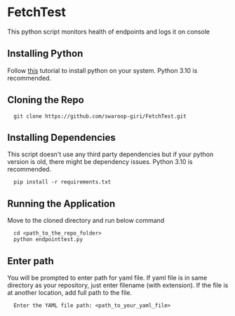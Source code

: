 # FetchTest

This python script monitors health of endpoints and logs it on console

## Installing Python

Follow [this](https://wiki.python.org/moin/BeginnersGuide/Download) tutorial to install python on your system. Python 3.10 is recommended.

## Cloning the Repo
```
  git clone https://github.com/swaroop-giri/FetchTest.git
```

## Installing Dependencies
This script doesn't use any third party dependencies but if your python version is old, there might be dependency issues. Python 3.10 is recommended.
```
  pip install -r requirements.txt
```

## Running the Application
Move to the cloned directory and run below command
```
  cd <path_to_the_repo_folder>
  python endpointtest.py
```

## Enter path
You will be prompted to enter path for yaml file. If yaml file is in same directory as your repository, just enter filename (with extension). If the file is at another location, add full path to the file.
```
  Enter the YAML file path: <path_to_your_yaml_file>
```
